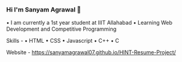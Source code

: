 ### Hi I'm Sanyam Agrawal 👋

<!--
**SanyamAgrawal07/SanyamAgrawal07** is a ✨ _special_ ✨ repository because its `README.md` (this file) appears on your GitHub profile.

Here are some ideas to get you started:

- 🔭 I’m currently working on ...
- 🌱 I’m currently learning ...
- 👯 I’m looking to collaborate on ...
- 🤔 I’m looking for help with ...
- 💬 Ask me about ...
- 📫 How to reach me: ...
- 😄 Pronouns: ...
- ⚡ Fun fact: ...
-->
•	I am currently a 1st year student at IIIT Allahabad
•	Learning Web Development and Competitive Programming 

Skills - 
• HTML
• CSS
• Javascript
• C++
• C

Website - https://sanyamagrawal07.github.io/HINT-Resume-Project/
